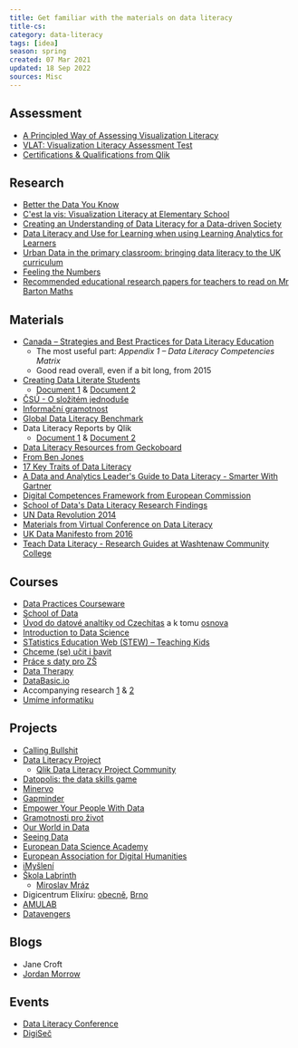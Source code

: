 ```yaml
---
title: Get familiar with the materials on data literacy
title-cs: 
category: data-literacy
tags: [idea]
season: spring
created: 07 Mar 2021
updated: 18 Sep 2022
sources: Misc
---
```


## Assessment
* [A Principled Way of Assessing Visualization Literacy](../../assets/files/assessing-visualization-literacy.pdf)
* [VLAT: Visualization Literacy Assessment Test](https://www.bckwon.com/publication/vlat/)
* [Certifications & Qualifications from Qlik](https://www.qlik.com/us/services/training/certifications-and-qualifications)

## Research
* [Better the Data You Know](../../assets/files/better-data-you-know.pdf)
* [C'est la vis: Visualization Literacy at Elementary School](https://www.microsoft.com/en-us/research/project/cest-la-vis-visualization-literacy-elementary-school/)
* [Creating an Understanding of Data Literacy for a Data-driven Society](../../assets/files/data-driven-society.pdf)
* [Data Literacy and Use for Learning when using Learning Analytics for Learners](../../assets/files/data-literacy-for-learning.pdf)
* [Urban Data in the primary classroom: bringing data literacy to the UK curriculum](../../assets/files/bringing-data-literacy-into-uk-curriculum.pdf)
* [Feeling the Numbers](../../assets/files/the-feeling-of-numbers.pdf)
* [Recommended educational research papers for teachers to read on Mr Barton Maths](http://mrbartonmaths.com/teachers/research/)

## Materials
* [Canada – Strategies and Best Practices for Data Literacy Education](../../assets/files/strategies-and-best-practices-for-data-education.pdf)
	* The most useful part: *Appendix 1 – Data Literacy Competencies Matrix*
	* Good read overall, even if a bit long, from 2015
* [Creating Data Literate Students](http://datalit.sites.uofmhosting.net/)
	* [Document 1](../../assets/files/creating-data-literate-students.pdf) & [Document 2](../../assets/files/data-literacy-in-the-real-world.pdf)
* [ČSÚ - O složitém jednoduše](../../assets/files/o-slozitem-jednoduse.pdf)
* [Informační gramotnost](../../assets/files/informacni-gramotnost.pdf)
* [Global Data Literacy Benchmark](../../assets/files/global-data-literacy-benchmark.pdf)
* Data Literacy Reports by Qlik
	* [Document 1](../../assets/files/driving-data-literacy-in-the-enterprise.pdf) & [Document 2](../../assets/files/developing-a-data-literate-workforce.pdf)
* [Data Literacy Resources from Geckoboard](https://www.geckoboard.com/learn/data-literacy/)
* [From Ben Jones](https://dataliteracy.com/resources/)
* [17 Key Traits of Data Literacy](../../assets/files/key-traits-data-literacy.pdf)
* [A Data and Analytics Leader's Guide to Data Literacy - Smarter With Gartner](https://www.gartner.com/smarterwithgartner/a-data-and-analytics-leaders-guide-to-data-literacy/)
* [Digital Competences Framework from European Commission](../../assets/files/digital-competence-framework.pdf)
* [School of Data's Data Literacy Research Findings](https://schoolofdata.org/2016/01/08/our-data-literacy-research-findings/)
* [UN Data Revolution 2014](../../assets/files/a-world-that-counts.pdf)
* [Materials from Virtual Conference on Data Literacy](http://datalit.sites.uofmhosting.net/conference/schedule/)
* [UK Data Manifesto from 2016](../../assets/files/education-and-skills-for-the-data-economy.pdf)
* [Teach Data Literacy - Research Guides at Washtenaw Community College](http://libguides.wccnet.edu/c.php?g=587806&p=4258823)

## Courses
* [Data Practices Courseware](https://datapractices.org/courseware/)
* [School of Data](https://schoolofdata.org/courses/)
* [Úvod do datové analtiky od Czechitas](../../assets/files/czechitas-data-academy-uvod.pdf) a k tomu [osnova](../../assets/files/czechitas-data-academy-osnova.pdf)
* [Introduction to Data Science](https://www.introdatascience.org/)
* [STatistics Education Web (STEW) – Teaching Kids](https://www.amstat.org/asa/education/stew/home.aspx)
* [Chceme (se) učit i bavit](http://math4u.vsb.cz/cs)
* [Práce s daty pro ZŠ](https://pracesdaty.zcu.cz/)
* [Data Therapy](https://datatherapy.org/activities/)
* [DataBasic.io](https://databasic.io/en/)
* Accompanying research [1](https://www.media.mit.edu/publications/databasic-design-principles-tools-and-activities-for-data-literacy-learners/) & [2](https://www.media.mit.edu/publications/designing-tools-and-activities-for-data-literacy-learners/)
* [Umíme informatiku](https://www.umimeinformatiku.cz/)

## Projects
* [Calling Bullshit](https://callingbullshit.org/index.html)
* [Data Literacy Project](https://thedataliteracyproject.org/)
	* [Qlik Data Literacy Project Community](https://forum.thedataliteracyproject.org/)
* [Datopolis: the data skills game](https://missiondrive.io/datopolis)
* [Minervo](https://www.minervo.cz/)
* [Gapminder](https://www.gapminder.org/)
* [Empower Your People With Data](https://www.gobeyondthedata.com/)
* [Gramotnosti pro život](https://gramotnosti.pro/)
* [Our World in Data](https://ourworldindata.org/)
* [Seeing Data](http://seeingdata.org/)
* [European Data Science Academy](http://edsa-project.eu/news/)
* [European Association for Digital Humanities](https://eadh.org/projects)
* [iMyšlení](https://imysleni.cz/)
* [Škola Labrinth](https://labyrinthschool.cz/)
	* [Miroslav Mráz](https://www.linkedin.com/in/miroslavmraz/)
* Digicentrum Elixíru: [obecně](https://www.elixirdoskol.cz/digitalni-technologie-v-centrech/), [Brno](https://elixir-do-skol-digicentrum-brno.webnode.cz/)
* [AMULAB](https://ksvi.mff.cuni.cz/amulab/index.php/cs/amulab/)
* [Datavengers](https://www.datavengers.cz/)

## Blogs
* Jane Croft
* [Jordan Morrow](https://blog.qlik.com/jordan-morrow/)

## Events
* [Data Literacy Conference](http://dataliteracyconference.net/2018/english/#About)
* [DigiSeč](https://digisec.npi.cz/)